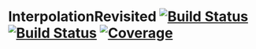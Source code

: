 # InterpolationRevisited [![Build Status](https://github.com/emmt/InterpolationRevisited.jl/actions/workflows/CI.yml/badge.svg?branch=main)](https://github.com/emmt/InterpolationRevisited.jl/actions/workflows/CI.yml?query=branch%3Amain) [![Build Status](https://ci.appveyor.com/api/projects/status/github/emmt/InterpolationRevisited.jl?svg=true)](https://ci.appveyor.com/project/emmt/InterpolationRevisited-jl) [![Coverage](https://codecov.io/gh/emmt/InterpolationRevisited.jl/branch/main/graph/badge.svg)](https://codecov.io/gh/emmt/InterpolationRevisited.jl)
